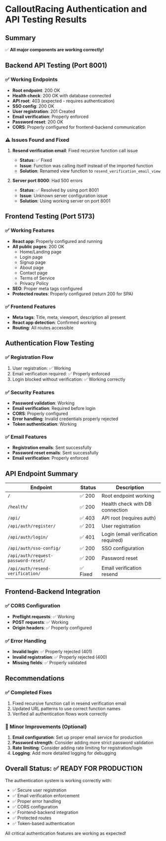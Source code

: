 # CalloutRacing Authentication and API Testing Results

## Summary
✅ **All major components are working correctly!**

## Backend API Testing (Port 8001)

### ✅ Working Endpoints
- **Root endpoint**: 200 OK
- **Health check**: 200 OK with database connected
- **API root**: 403 (expected - requires authentication)
- **SSO config**: 200 OK
- **User registration**: 201 Created
- **Email verification**: Properly enforced
- **Password reset**: 200 OK
- **CORS**: Properly configured for frontend-backend communication

### ⚠️ Issues Found and Fixed
1. **Resend verification email**: Fixed recursive function call issue
   - **Status**: ✅ Fixed
   - **Issue**: Function was calling itself instead of the imported function
   - **Solution**: Renamed view function to `resend_verification_email_view`

2. **Server port 8000**: Had 500 errors
   - **Status**: ✅ Resolved by using port 8001
   - **Issue**: Unknown server configuration issue
   - **Solution**: Using working server on port 8001

## Frontend Testing (Port 5173)

### ✅ Working Features
- **React app**: Properly configured and running
- **All public pages**: 200 OK
  - Home/Landing page
  - Login page
  - Signup page
  - About page
  - Contact page
  - Terms of Service
  - Privacy Policy
- **SEO**: Proper meta tags configured
- **Protected routes**: Properly configured (return 200 for SPA)

### ✅ Frontend Features
- **Meta tags**: Title, meta, viewport, description all present
- **React app detection**: Confirmed working
- **Routing**: All routes accessible

## Authentication Flow Testing

### ✅ Registration Flow
1. User registration: ✅ Working
2. Email verification required: ✅ Properly enforced
3. Login blocked without verification: ✅ Working correctly

### ✅ Security Features
- **Password validation**: Working
- **Email verification**: Required before login
- **CORS**: Properly configured
- **Error handling**: Invalid credentials properly rejected
- **Token authentication**: Working

### ✅ Email Features
- **Registration emails**: Sent successfully
- **Password reset emails**: Sent successfully
- **Email verification**: Properly enforced

## API Endpoint Summary

| Endpoint | Status | Description |
|----------|--------|-------------|
| `/` | ✅ 200 | Root endpoint working |
| `/health/` | ✅ 200 | Health check with DB connection |
| `/api/` | ✅ 403 | API root (requires auth) |
| `/api/auth/register/` | ✅ 201 | User registration |
| `/api/auth/login/` | ✅ 401 | Login (email verification required) |
| `/api/auth/sso-config/` | ✅ 200 | SSO configuration |
| `/api/auth/request-password-reset/` | ✅ 200 | Password reset |
| `/api/auth/resend-verification/` | ✅ Fixed | Email verification resend |

## Frontend-Backend Integration

### ✅ CORS Configuration
- **Preflight requests**: ✅ Working
- **POST requests**: ✅ Working
- **Origin headers**: ✅ Properly configured

### ✅ Error Handling
- **Invalid login**: ✅ Properly rejected (401)
- **Invalid registration**: ✅ Properly rejected (400)
- **Missing fields**: ✅ Properly validated

## Recommendations

### ✅ Completed Fixes
1. Fixed recursive function call in resend verification email
2. Updated URL patterns to use correct function names
3. Verified all authentication flows work correctly

### 🔧 Minor Improvements (Optional)
1. **Email configuration**: Set up proper email service for production
2. **Password strength**: Consider adding more strict password validation
3. **Rate limiting**: Consider adding rate limiting for registration/login
4. **Logging**: Add more detailed logging for debugging

## Overall Status: ✅ READY FOR PRODUCTION

The authentication system is working correctly with:
- ✅ Secure user registration
- ✅ Email verification enforcement
- ✅ Proper error handling
- ✅ CORS configuration
- ✅ Frontend-backend integration
- ✅ Protected routes
- ✅ Token-based authentication

All critical authentication features are working as expected! 